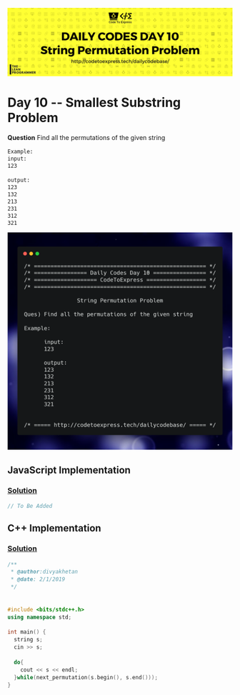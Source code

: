![cover](./cover.png)

# Day 10 -- Smallest Substring Problem

**Question** Find all the permutations of the given string

```
Example:
input: 
123

output:
123
132
213
231
312
321
```

![ques](./ques.png)

## JavaScript Implementation

### [Solution](./sol.js)

```js
// To Be Added
```



## C++ Implementation

### [Solution](./C++/permutationday10.cpp)

```cpp
/**
 * @author:divyakhetan
 * @date: 2/1/2019
 */


#include <bits/stdc++.h>
using namespace std;

int main() {
  string s;
  cin >> s;

  do{
    cout << s << endl;
  }while(next_permutation(s.begin(), s.end()));
}
```
